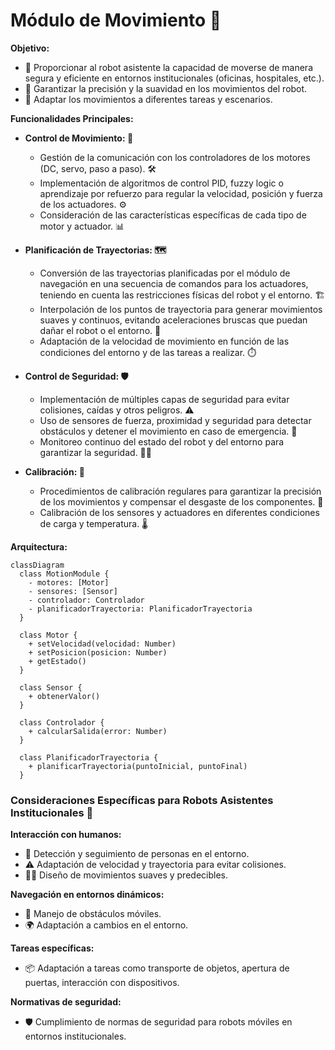 # Módulo de Movimiento 🤖

**Objetivo:**

- 🚀 Proporcionar al robot asistente la capacidad de moverse de manera segura y eficiente en entornos institucionales (oficinas, hospitales, etc.).
- 🎯 Garantizar la precisión y la suavidad en los movimientos del robot.
- 🔧 Adaptar los movimientos a diferentes tareas y escenarios.

**Funcionalidades Principales:**

* **Control de Movimiento: 🚀**
  - Gestión de la comunicación con los controladores de los motores (DC, servo, paso a paso). 🛠️
  - Implementación de algoritmos de control PID, fuzzy logic o aprendizaje por refuerzo para regular la velocidad, posición y fuerza de los actuadores. ⚙️
  - Consideración de las características específicas de cada tipo de motor y actuador. 📊

* **Planificación de Trayectorias: 🗺️**
  - Conversión de las trayectorias planificadas por el módulo de navegación en una secuencia de comandos para los actuadores, teniendo en cuenta las restricciones físicas del robot y el entorno. 🏗️
  - Interpolación de los puntos de trayectoria para generar movimientos suaves y continuos, evitando aceleraciones bruscas que puedan dañar el robot o el entorno. 📏
  - Adaptación de la velocidad de movimiento en función de las condiciones del entorno y de las tareas a realizar. ⏱️

* **Control de Seguridad: 🛡️**
  - Implementación de múltiples capas de seguridad para evitar colisiones, caídas y otros peligros. ⚠️
  - Uso de sensores de fuerza, proximidad y seguridad para detectar obstáculos y detener el movimiento en caso de emergencia. 🚨
  - Monitoreo continuo del estado del robot y del entorno para garantizar la seguridad. 🕵️‍♂️

* **Calibración: 🔧**
  - Procedimientos de calibración regulares para garantizar la precisión de los movimientos y compensar el desgaste de los componentes. 📏
  - Calibración de los sensores y actuadores en diferentes condiciones de carga y temperatura. 🌡️

**Arquitectura:**

```mermaid
classDiagram
  class MotionModule {
    - motores: [Motor]
    - sensores: [Sensor]
    - controlador: Controlador
    - planificadorTrayectoria: PlanificadorTrayectoria
  }

  class Motor {
    + setVelocidad(velocidad: Number)
    + setPosicion(posicion: Number)
    + getEstado()
  }

  class Sensor {
    + obtenerValor()
  }

  class Controlador {
    + calcularSalida(error: Number)
  }

  class PlanificadorTrayectoria {
    + planificarTrayectoria(puntoInicial, puntoFinal)
  }
  ```

 ### Consideraciones Específicas para Robots Asistentes Institucionales 🏢

**Interacción con humanos:**
- 👤 Detección y seguimiento de personas en el entorno.
- ⚠️ Adaptación de velocidad y trayectoria para evitar colisiones.
- 🕵️‍♂️ Diseño de movimientos suaves y predecibles.

**Navegación en entornos dinámicos:**
- 🚧 Manejo de obstáculos móviles.
- 🌍 Adaptación a cambios en el entorno.

**Tareas específicas:**
- 📦 Adaptación a tareas como transporte de objetos, apertura de puertas, interacción con dispositivos.

**Normativas de seguridad:**
- 🛡️ Cumplimiento de normas de seguridad para robots móviles en entornos institucionales.